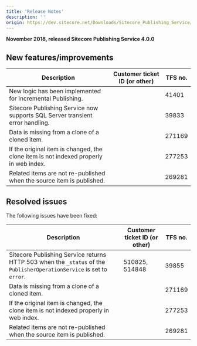 ```yaml
---
title: 'Release Notes'
description: ''
origin: https://dev.sitecore.net/Downloads/Sitecore_Publishing_Service/40/Sitecore_Publishing_Service_400/Release_Notes
---
```


**November 2018, released Sitecore Publishing Service 4.0.0**

## New features/improvements

| Description                                                                                   | Customer ticket ID (or other) | TFS no. |
| --------------------------------------------------------------------------------------------- | ----------------------------- | ------- |
| New logic has been implemented for Incremental Publishing.                                    |                               | 41401   |
| ​Sitecore Publishing Service now supports SQL Server transient error handling.​               |                               | 39833   |
| ​Data is missing from a clone of a cloned item. ​​​                                           |                               | 271169  |
| ​​​If the original item is changed, the clone item is not indexed properly in web index​​​​​. |                               | 277253  |
| ​​​Related items are not re-published when the source item is published​.                     |                               | 269281  |

## Resolved issues

The following issues have been fixed:

| Description                                                                                                             | Customer ticket ID (or other) | TFS no. |
| ----------------------------------------------------------------------------------------------------------------------- | ----------------------------- | ------- |
| ​Sitecore Publishing Service returns HTTP 503 when the `_status` of the `PublisherOperationService` is set to `error`​. | 510825, 514848                | 39855   |
| ​Data is missing from a clone of a cloned item. ​​​                                                                     |                               | 271169  |
| ​​​If the original item is changed, the clone item is not indexed properly in web index​​​​​.                           |                               | 277253  |
| ​​​Related items are not re-published when the source item is published​.                                               |                               | 269281  |
